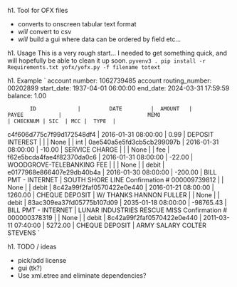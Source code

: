 
h1. Tool for OFX files
* converts to onscreen tabular text format
* *will* convert to csv
* *will* build a gui where data can be ordered by field etc...

h1. Usage
This is a very rough start... I needed to get something quick, and will hopefully be able to clean it up soon.
`pyvenv3 .
pip install -r Requirements.txt
yofx/yofx.py -f filename totext
`

h1. Example
` account number: 1062739485
account routing_number: 00202899
start_date: 1937-04-01 06:00:00
end_date: 2024-03-31 17:59:59
balance: 1.00

           ID             |         DATE         |  AMOUNT   |           PAYEE           |                           MEMO                            | CHECKNUM | SIC  | MCC |  TYPE  |
c4f606d775c7f99d172548df4 | 2016-01-31 08:00:00  |      0.99 | DEPOSIT INTEREST          |                                                           |          | None |     |    int |
0ae540a5e5fd3cb5cb299097b | 2016-01-31 08:00:00  |    -10.00 | SERVICE CHARGE            |                                                           |          | None |     |    fee |
f62e5bcda4fae4f82370da0c6 | 2016-01-31 08:00:00  |    -22.00 | WOODGROVE-TELEBANKING FEE |                                                           |          | None |     |  debit |
e0177968e866407e29db40b4a | 2016-01-30 08:00:00  |   -200.00 | BILL PMT - INTERNET       | SOUTH SHORE LINE              Confirmation # 000009739812 |          | None |     |  debit |
8c42a99f2faf0570422e0e440 | 2016-01-21 08:00:00  |   1260.00 | CHEQUE DEPOSIT            | W/ THANKS HANNON FULLER                                   |          | None |     |  debit |
83ac309ea37fd05775b107d09 | 2035-01-18 08:00:00  | -98765.43 | BILL PMT - INTERNET       | LUNAR INDUSTRIES  RESCUE MISS Confirmation # 000000378319 |          | None |     |  debit |
8c42a99f2faf0570422e0e440 | 2011-03-11 07:40:00  |   5272.00 | CHEQUE DEPOSIT            | ARMY SALARY COLTER STEVENS
`

h1. TODO / ideas
* pick/add license
* gui (tk?)
* Use xml.etree and eliminate dependencies?

